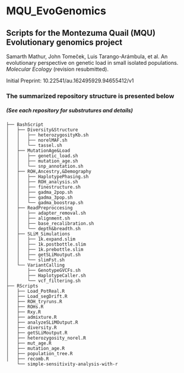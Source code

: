 # MQU_EvoGenomics
## Scripts for the Montezuma Quail (MQU) Evolutionary genomics project

Samarth Mathur, John Tomeček, Luis Tarango-Arámbula, et al. 
An evolutionary perspective on genetic load in small isolated populations. *_Molecular Ecology_* (revision resubmitted).

Initial Preprint: 10.22541/au.162495929.94655412/v1

### The summarized repository structure is presented below ###
##### (See each repository for substrutures and details)

```
├── BashScript
│   ├── Diversity&Structure
│   │   ├── heterozygosityKb.sh
│   │   ├── norelMAF.sh
│   │   └── tassel.sh
│   ├── MutationAge&Load
│   │   ├── genetic_load.sh
│   │   ├── mutation_age.sh
│   │   └── snp_annotation.sh
│   ├── ROH,Ancestry,&Demography
│   │   ├── HaplotypePhasing.sh
│   │   ├── ROH_analysis.sh
│   │   ├── finestructure.sh
│   │   ├── gadma_2pop.sh
│   │   ├── gadma_3pop.sh
│   │   └── gadma_boostrap.sh
│   ├── ReadPreproccesing
│   │   ├── adapter_removal.sh
│   │   ├── alignment.sh
│   │   ├── base_recalibration.sh
│   │   └── depth&breadth.sh
│   ├── SLiM_Simulations
│   │   ├── 1k.expand.slim
│   │   ├── 1k.postbottle.slim
│   │   ├── 1k.prebottle.slim
│   │   ├── getSLiMoutput.sh
│   │   └── slimFst.sh
│   └── VariantCalling
│       ├── GenotypeGVCFs.sh
│       ├── HaplotypeCaller.sh
│       └── vcf_filtering.sh
├── RScripts
│   ├── Load_PotReal.R
│   ├── Load_segDrift.R
│   ├── ROH_tryruns.R
│   ├── ROHs.R
│   ├── Rxy.R
│   ├── admixture.R
│   ├── analyzeSLiMOutput.R
│   ├── diversity.R
│   ├── getSLiMoutput.R
│   ├── heterozygosity_norel.R
│   ├── mut_age.R
│   ├── mutation_age.R
│   ├── population_tree.R
│   ├── recomb.R
    └── simple-sensitivity-analysis-with-r
```